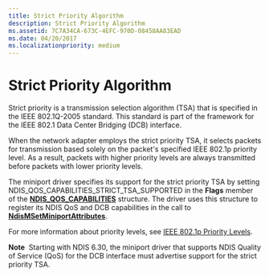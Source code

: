```yaml
---
title: Strict Priority Algorithm
description: Strict Priority Algorithm
ms.assetid: 7C7A34CA-673C-4EFC-970D-08458AA83EAD
ms.date: 04/20/2017
ms.localizationpriority: medium
---
```


# Strict Priority Algorithm


Strict priority is a transmission selection algorithm (TSA) that is specified in the IEEE 802.1Q-2005 standard. This standard is part of the framework for the IEEE 802.1 Data Center Bridging (DCB) interface.

When the network adapter employs the strict priority TSA, it selects packets for transmission based solely on the packet's specified IEEE 802.1p priority level. As a result, packets with higher priority levels are always transmitted before packets with lower priority levels.

The miniport driver specifies its support for the strict priority TSA by setting NDIS\_QOS\_CAPABILITIES\_STRICT\_TSA\_SUPPORTED in the **Flags** member of the [**NDIS\_QOS\_CAPABILITIES**](https://docs.microsoft.com/windows-hardware/drivers/ddi/ntddndis/ns-ntddndis-_ndis_qos_capabilities) structure. The driver uses this structure to register its NDIS QoS and DCB capabilities in the call to [**NdisMSetMiniportAttributes**](https://docs.microsoft.com/windows-hardware/drivers/ddi/ndis/nf-ndis-ndismsetminiportattributes).

For more information about priority levels, see [IEEE 802.1p Priority Levels](ieee-802-1p-priority-levels.md).

**Note**  Starting with NDIS 6.30, the miniport driver that supports NDIS Quality of Service (QoS) for the DCB interface must advertise support for the strict priority TSA.

 

 

 





